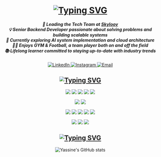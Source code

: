 <h1 align="center">
 <a href="https://git.io/typing-svg">
   <img src="https://readme-typing-svg.herokuapp.com?font=Fira+Code&weight=500&size=25&duration=4000&pause=2000&center=true&vCenter=true&multiline=true&repeat=false&width=437&height=90&lines=Hello+There!%F0%9F%91%8B;I'm+Yassine+Youcefi" alt="Typing SVG" />
 </a>
</h1>

<!-- Dynamic and engaging section, consider adding a professional but friendly photo or a GIF related to your work -->

<h5 align="center">
  🚀 Leading the Tech Team at <a href="https://www.skyloov.com/">Skyloov</a><br>
  💡 Senior Backend Developer passionate about solving problems and building scalable systems<br>
  🌱 Currently exploring AI system implementation and cloud architecture<br>
  💪🏼 Enjoys GYM & Football, a team player both on and off the field<br>
  📚 Lifelong learner committed to staying up-to-date with industry trends<br>
</h5>

<p align="center">
  <a href="https://www.linkedin.com/in/mohammed-yassine-youcefi-python-developer/">
    <img src="https://img.shields.io/badge/LinkedIn-%230077B5.svg?&style=for-the-badge&logo=linkedin&logoColor=white" alt="LinkedIn">
  </a>
  <a href="https://www.instagram.com/mohammed_yassine_youcefi?igsh=OHFha2c3ajJmbjlk&utm_source=qr">
    <img src="https://img.shields.io/badge/Instagram-purple?style=for-the-badge&logo=instagram&logoColor=white" alt="Instagram">
  </a>
  <a href="mailto:mohamed.youcefi.etu@univ-mosta.dz">
    <img src="https://img.shields.io/badge/Email-c14438?style=for-the-badge&logo=Gmail&logoColor=white" alt="Email">
  </a>
</p>

<h2 align="center">
  <a href="https://git.io/typing-svg">
    <img src="https://readme-typing-svg.herokuapp.com?font=Fira+Code&weight=100&size=18&letterSpacing=&duration=4000&pause=2000&center=true&vCenter=true&repeat=false&width=437&height=70&lines=Tech+Stack+%26+Tools+%F0%9F%92%BB" alt="Typing SVG" />
  </a>
</h2>

<p align="center">
  <img src="https://img.shields.io/badge/Code-Python-informational?style=flat&logo=python&logoColor=white&color=3776AB">
  <img src="https://img.shields.io/badge/Code-JavaScript-informational?style=flat&logo=javascript&logoColor=white&color=F7DF1E">
  <img src="https://img.shields.io/badge/Code-LangChain-informational?style=flat&logo=langchain&logoColor=white&color=1C3C3C">
  <img src="https://img.shields.io/badge/Code-Django-informational?style=flat&logo=django&logoColor=white&color=092E20">
  <img src="https://img.shields.io/badge/Code-FastAPI-informational?style=flat&logo=fastapi&logoColor=white&color=009688">
</p>

<p align="center">
  <img src="https://img.shields.io/badge/OS-Linux-informational?style=flat&logo=linux&logoColor=white&color=FCC624">
  <img src="https://img.shields.io/badge/Shell-Bash-informational?style=flat&logo=gnu-bash&logoColor=white&color=4EAA25">
</p>

<p align="center">
  <img src="https://img.shields.io/badge/Tools-Kafka-informational?style=flat&logo=apachekafka&logoColor=white&color=231F20">
  <img src="https://img.shields.io/badge/Tools-PostgreSQL-informational?style=flat&logo=postgresql&logoColor=white&color=4169E1">
  <img src="https://img.shields.io/badge/Tools-Elasticsearch-informational?style=flat&logo=elasticsearch&logoColor=white&color=005571">
  <img src="https://img.shields.io/badge/Tools-Docker-informational?style=flat&logo=docker&logoColor=white&color=2496ED">
  <img src="https://img.shields.io/badge/Tools-Kubernetes-informational?style=flat&logo=kubernetes&logoColor=white&color=326CE5">
</p>

<p align="center">
  <img src="https://img.shields.io/badge/Tools-Cloudflare-informational?style=flat&logo=cloudflare&logoColor=white&color=F38020">
  <img src="https://img.shields.io/badge/Tools-Grafana-informational?style=flat&logo=grafana&logoColor=white&color=F46800">
  <img src="https://img.shields.io/badge/Cloud-AWS-informational?style=flat&logo=amazonwebservices&logoColor=white&color=232F3E">
</p>

<h2 align="center">
  <a href="https://git.io/typing-svg">
    <img src="https://readme-typing-svg.herokuapp.com?font=Fira+Code&weight=100&size=18&letterSpacing=&duration=4000&pause=2000&center=true&vCenter=true&repeat=false&width=437&height=70&lines=GitHub+Stats+%F0%9F%92%8E" alt="Typing SVG" />
  </a>
</h2>

<p align="center">
  <img src="https://github-readme-stats.vercel.app/api?username=yassine-youcefi&rank_icon=github&bg_color=0c1117&title_color=fff&text_color=36bcf7&icon_color=fff&show_icons=true&hide=issues,contribs&show=prs_merged&include_all_commits=true" alt="Yassine's GitHub stats">
</p>

